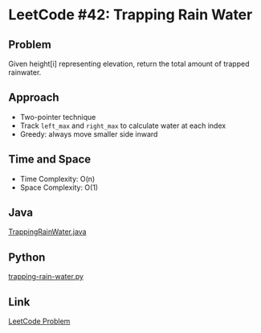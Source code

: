 # LeetCode #42: Trapping Rain Water

## Problem
Given height[i] representing elevation, return the total amount of trapped rainwater.

## Approach
- Two-pointer technique
- Track `left_max` and `right_max` to calculate water at each index
- Greedy: always move smaller side inward

## Time and Space
- Time Complexity: O(n)
- Space Complexity: O(1)

## Java
[TrappingRainWater.java](./TrappingRainWater.java)

## Python
[trapping-rain-water.py](./trapping-rain-water.py)

## Link
[LeetCode Problem](https://leetcode.com/problems/trapping-rain-water/)
